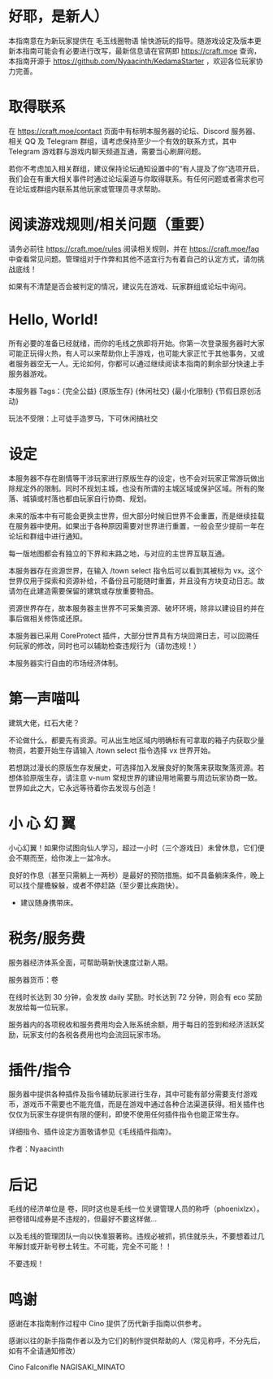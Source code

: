 # 好耶，是新人）

本指南意在为新玩家提供在 毛玉线圈物语 愉快游玩的指导。随游戏设定及版本更新本指南可能会有必要进行改写，最新信息请在官网即 https://craft.moe 查询，本指南开源于 https://github.com/Nyaacinth/KedamaStarter ，欢迎各位玩家协力完善。

# 取得联系

在 https://craft.moe/contact 页面中有标明本服务器的论坛、Discord 服务器、相关 QQ 及 Telegram 群组，请考虑保持至少一个有效的联系方式，其中 Telegram 游戏群与游戏内聊天频道互通，需要当心刷屏问题。

若你不考虑加入相关群组，建议保持论坛通知设置中的“有人提及了你”选项开启，我们会在有重大相关事件时通过论坛渠道与你取得联系。有任何问题或者需求也可在论坛或群组内联系其他玩家或管理员寻求帮助。

# 阅读游戏规则/相关问题（重要）

请务必前往 https://craft.moe/rules 阅读相关规则，并在 https://craft.moe/faq 中查看常见问题。管理组对于作弊和其他不适宜行为有着自己的认定方式，请勿挑战底线！

如果有不清楚是否会被判定的情况，建议先在游戏、玩家群组或论坛中询问。

# Hello, World!

所有必要的准备已经就绪，而你的毛线之旅即将开始。你第一次登录服务器时大家可能正玩得火热，有人可以来帮助你上手游戏，也可能大家正忙于其他事务，又或者服务器空无一人。无论如何，你都可以通过继续阅读本指南的剩余部分快速上手服务器游戏。

<PageEnd />

本服务器 Tags：{完全公益} {原版生存} {休闲社交} {最小化限制} {节假日原创活动}

玩法不受限：上可徒手造罗马，下可休闲搞社交

# 设定

本服务器不存在剧情等干涉玩家进行原版生存的设定，也不会对玩家正常游玩做出除规定外的限制。同时不规划主城，也没有所谓的主城区域或保护区域。所有的聚落、城镇或村落也都由玩家自行协商、规划。

未来的版本中有可能会更换主世界，但大部分时候旧世界不会重置，而是继续挂载在服务器中使用。如果出于各种原因需要对世界进行重置，一般会至少提前一年在论坛和群组中进行通知。

每一版地图都会有独立的下界和末路之地，与对应的主世界互联互通。

本服务器存在资源世界，在输入 /town select 指令后可以看到其被标为 vx。这个世界仅用于探索和资源补给，不备份且可能随时重置，并且没有方块变动日志。故请勿在此建造需要保留的建筑或存放重要物品。

资源世界存在，故本服务器主世界不可采集资源、破坏环境，除非以建设目的并在事后做相关修饰或还原。

本服务器已采用 CoreProtect 插件，大部分世界具有方块回溯日志，可以回溯任何玩家的修改，同时也可以辅助检查违规行为（请勿违规！）

本服务器实行自由的市场经济体制。

# 第一声喵叫

建筑大佬，红石大佬？

不论做什么，都要先有资源。可从出生地区域内明确标有可拿取的箱子内获取少量物资，若要开始生存请输入 /town select 指令选择 vx 世界开始。

若想跳过漫长的原版生存发展史，可选择加入发展良好的聚落来获取聚落资源。若想体验原版生存，请注意 v-num 常规世界的建设用地需要与周边玩家协商一致。世界如此之大，它永远等待着你去发现与创造！

# 小 心 幻 翼

小心幻翼！如果你试图向仙人学习，超过一小时（三个游戏日）未曾休息，它们便会不期而至，给你泼上一盆冷水。

良好的作息（甚至只需躺上一两秒）是最好的预防措施。如不具备躺床条件，晚上可以找个屋檐躲躲，或者不停赶路（至少要比疾跑快）。

* 建议随身携带床。

# 税务/服务费

服务器经济体系全面，可帮助萌新快速度过新人期。

服务器货币：卷

在线时长达到 30 分钟，会发放 daily 奖励。时长达到 72 分钟，则会有 eco 奖励发放给每一位玩家。

服务器内的各项税收和服务费用均会入账系统余额，用于每日的签到和经济活跃奖励，玩家支付的各税各费用也均会流回玩家市场。

# 插件/指令

服务器中提供各种插件及指令辅助玩家进行生存，其中可能有部分需要支付游戏币，游戏币不需要也不能充值，而是在游戏中通过各种合法渠道获得。相关插件也仅仅为玩家生存提供有限的便利，即使不使用任何插件指令也能正常生存。

详细指令、插件设定方面敬请参见《毛线插件指南》。

<PageEnd />

作者：Nyaacinth

# 后记

毛线的经济单位是 卷，同时这也是毛线一位关键管理人员的称呼（phoenixlzx）。把卷错叫成券是不违规的，但最好不要这样做...

以及毛线的管理团队一向以快准狠著称。违规必被抓，抓住就杀头，不要想着过几年解封或开新号秽土转生。不可能，完全不可能！！

不要违规！

<PageEnd />

# 鸣谢

感谢在本指南制作过程中 Cino 提供了历代新手指南以供参考。

感谢以往的新手指南作者以及为它们的制作提供帮助的人（常见称呼，不分先后，如有不全请通知修改）

Cino
Falconifle
NAGISAKI_MINATO
